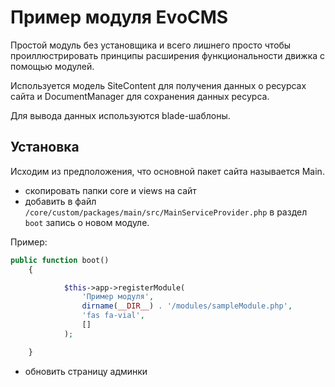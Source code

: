 # Пример модуля EvoCMS

Простой модуль без установщика и всего лишнего просто чтобы проиллюстрировать принципы расширения функциональности движка с помощью модулей.

Используется модель SiteСontent для получения данных о ресурсах сайта и DocumentManager для сохранения данных ресурса.

Для вывода данных используются blade-шаблоны.

## Установка

Исходим из предположения, что основной пакет сайта называется Main.

- скопировать папки core и views на сайт
- добавить в файл `/core/custom/packages/main/src/MainServiceProvider.php` в раздел `boot` запись о новом модуле.

Пример:

```php
public function boot()
    {

            $this->app->registerModule(
                'Пример модуля',
                dirname(__DIR__) . '/modules/sampleModule.php',
                'fas fa-vial',
                []
            );

    }
```

- обновить страницу админки
